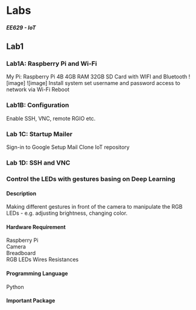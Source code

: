 # Labs
##### EE629 - IoT


## Lab1
### Lab1A: Raspberry Pi and Wi-Fi
My Pi:
  Raspberry Pi 4B
  4GB RAM
  32GB SD Card
  with WIFI and Bluetooth
![image]
![image]
Install system
set username and password
access to network via Wi-Fi
Reboot
### Lab1B: Configuration
  Enable SSH, VNC, remote RGIO etc.
### Lab 1C: Startup Mailer
Sign-in to Google
Setup Mail
Clone IoT repository
### Lab 1D: SSH and VNC

### Control the LEDs with gestures basing on Deep Learning
#### Description
Making different gestures in front of the camera to manipulate the RGB LEDs - e.g. adjusting brightness, changing color.
#### Hardware Requirement
Raspberry Pi  
Camera  
Breadboard  
RGB LEDs
Wires
Resistances
#### Programming Language
Python
#### Important Package
